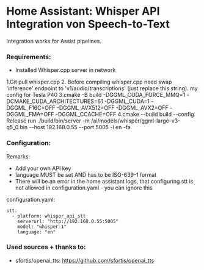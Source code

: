 # Home Assistant: Whisper API Integration von Speech-to-Text

Integration works for Assist pipelines. 

### Requirements:
- Installed Whisper.cpp server in network

1.Git pull whisper.cpp
2. Before compiling whisper.cpp need swap 'inference' endpoint to 'v1/audio/transcriptions' (just replace this string).
my config for Tesla P40 
3.cmake -B build  -DGGML_CUDA_FORCE_MMQ=1 -DCMAKE_CUDA_ARCHITECTURES=61 -DGGML_CUDA=1 -DGGML_F16C=OFF -DGGML_AVX512=OFF -DGGML_AVX2=OFF -DGGML_FMA=OFF -DGGML_CCACHE=OFF
4.cmake --build build --config Release
run 
./build/bin/server -m /ai/models/whisper/ggml-large-v3-q5_0.bin --host 192.168.0.55 --port 5005 -l en -fa

### Configuration:

Remarks:
- Add your own API key
- language MUST be set AND has to be ISO-639-1 format
- There will be an error in the home assistant logs, that configuring stt is not allowed in configuration.yaml - you can ignore this

configuration.yaml:


```
stt:
  - platform: whisper_api_stt
    serverurl: "http://192.168.0.55:5005"
    model: "whisper-1"
    language: "en"
```

### Used sources + thanks to:
- sfortis/openai_tts: https://github.com/sfortis/openai_tts


